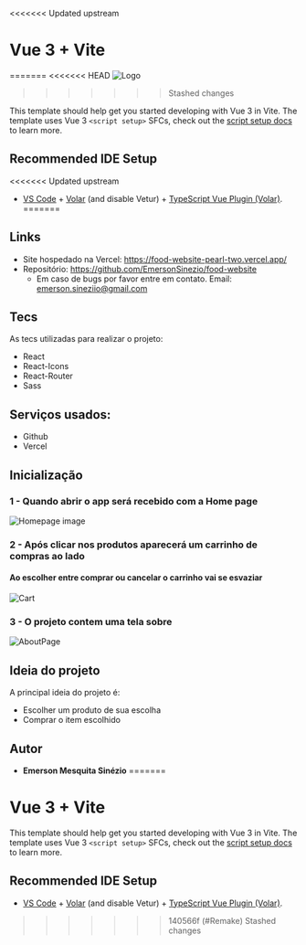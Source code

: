 <<<<<<< Updated upstream
# Vue 3 + Vite
=======
<<<<<<< HEAD
![Logo](https://github.com/EmersonSinezio/foodWebsite/blob/main/public/Readme/FoodyLogo.png)
>>>>>>> Stashed changes

This template should help get you started developing with Vue 3 in Vite. The template uses Vue 3 `<script setup>` SFCs, check out the [script setup docs](https://v3.vuejs.org/api/sfc-script-setup.html#sfc-script-setup) to learn more.

## Recommended IDE Setup

<<<<<<< Updated upstream
- [VS Code](https://code.visualstudio.com/) + [Volar](https://marketplace.visualstudio.com/items?itemName=Vue.volar) (and disable Vetur) + [TypeScript Vue Plugin (Volar)](https://marketplace.visualstudio.com/items?itemName=Vue.vscode-typescript-vue-plugin).
=======
## Links

- Site hospedado na Vercel: https://food-website-pearl-two.vercel.app/
- Repositório: https://github.com/EmersonSinezio/food-website
  - Em caso de bugs por favor entre em contato. Email: emerson.sineziio@gmail.com

## Tecs

As tecs utilizadas para realizar o projeto:

- React
- React-Icons
- React-Router
- Sass

## Serviços usados:

- Github
- Vercel

## Inicialização

### 1 - Quando abrir o app será recebido com a Home page

![Homepage image](https://github.com/EmersonSinezio/foodWebsite/blob/main/public/Readme/Homepage.png)

### 2 - Após clicar nos produtos aparecerá um carrinho de compras ao lado

#### Ao escolher entre comprar ou cancelar o carrinho vai se esvaziar

![Cart](https://github.com/EmersonSinezio/foodWebsite/blob/main/public/Readme/Cart.png)

### 3 - O projeto contem uma tela sobre

![AboutPage](https://github.com/EmersonSinezio/foodWebsite/blob/main/public/Readme/About.png)

## Ideia do projeto

A principal ideia do projeto é:

- Escolher um produto de sua escolha
- Comprar o item escolhido

## Autor

- **Emerson Mesquita Sinézio**
=======
# Vue 3 + Vite

This template should help get you started developing with Vue 3 in Vite. The template uses Vue 3 `<script setup>` SFCs, check out the [script setup docs](https://v3.vuejs.org/api/sfc-script-setup.html#sfc-script-setup) to learn more.

## Recommended IDE Setup

- [VS Code](https://code.visualstudio.com/) + [Volar](https://marketplace.visualstudio.com/items?itemName=Vue.volar) (and disable Vetur) + [TypeScript Vue Plugin (Volar)](https://marketplace.visualstudio.com/items?itemName=Vue.vscode-typescript-vue-plugin).
>>>>>>> 140566f (#Remake)
>>>>>>> Stashed changes
